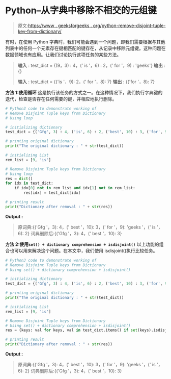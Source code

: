 # Python–从字典中移除不相交的元组键

> 原文:[https://www . geeksforgeeks . org/python-remove-disjoint-tuple-key-from-dictionary/](https://www.geeksforgeeks.org/python-remove-disjoint-tuple-keys-from-dictionary/)

有时，在使用 Python 字典时，我们可能会遇到一个问题，即我们需要根据与其他列表中的任何一个元素存在键相匹配的键存在，从记录中移除元组键。这种问题在数据领域也有应用。让我们讨论执行这项任务的某些方法。

> **输入** : test_dict = {(9，3) : 4，(' is '，6) : 2，(' for '，9) : 'geeks'}
> **输出** : {}
> 
> **输入** : test_dict = {('is '，9): 2，(' for '，8): 7}
> **输出** : {('for '，8): 7}

**方法 1:使用循环**
这是执行该任务的方式之一。在这种情况下，我们执行字典键的迭代，检查是否存在任何需要的键，并相应地执行删除。

```py
# Python3 code to demonstrate working of 
# Remove Disjoint Tuple keys from Dictionary
# Using loop

# initializing dictionary
test_dict = {('Gfg', 3) : 4, ('is', 6) : 2, ('best', 10) : 3, ('for', 9) : 'geeks'}

# printing original dictionary
print("The original dictionary : " + str(test_dict))

# initializing List 
rem_list = [9, 'is']

# Remove Disjoint Tuple keys from Dictionary
# Using loop
res = dict()
for idx in test_dict:
    if idx[0] not in rem_list and idx[1] not in rem_list:
        res[idx] = test_dict[idx]

# printing result 
print("Dictionary after removal : " + str(res)) 
```

**Output :**

> 原词典:{('Gfg '，3): 4，(' best '，10): 3，(' for '，9): 'geeks '，(' is '，6): 2}
> 词典删除后:{('Gfg '，3): 4，(' best '，10): 3}

**方法 2:使用`set() + dictionary comprehension + isdisjoint()`**
以上功能的组合也可以用来解决这个问题。在本文中，我们使用 isdisjoint()执行比较任务。

```py
# Python3 code to demonstrate working of 
# Remove Disjoint Tuple keys from Dictionary
# Using set() + dictionary comprehension + isdisjoint()

# initializing dictionary
test_dict = {('Gfg', 3) : 4, ('is', 6) : 2, ('best', 10) : 3, ('for', 9) : 'geeks'}

# printing original dictionary
print("The original dictionary : " + str(test_dict))

# initializing List 
rem_list = [9, 'is']

# Remove Disjoint Tuple keys from Dictionary
# Using set() + dictionary comprehension + isdisjoint()
res = {keys: val for keys, val in test_dict.items() if set(keys).isdisjoint(rem_list)}

# printing result 
print("Dictionary after removal : " + str(res)) 
```

**Output :**

> 原词典:{('Gfg '，3): 4，(' best '，10): 3，(' for '，9): 'geeks '，(' is '，6): 2}
> 词典删除后:{('Gfg '，3): 4，(' best '，10): 3}